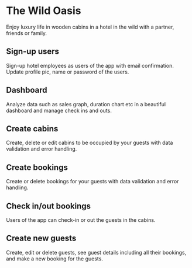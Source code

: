 # The Wild Oasis

Enjoy luxury life in wooden cabins in a hotel in the wild with a partner, friends or family.

## Sign-up users

Sign-up hotel employees as users of the app with email confirmation. Update profile pic, name or password of the users.

## Dashboard

Analyze data such as sales graph, duration chart etc in a beautiful dashboard and manage check ins and outs.

## Create cabins

Create, delete or edit cabins to be occupied by your guests with data validation and error handling.

## Create bookings

Create or delete bookings for your guests with data validation and error handling.

## Check in/out bookings

Users of the app can check-in or out the guests in the cabins.

## Create new guests

Create, edit or delete guests, see guest details including all their bookings, and make a new booking for the guests.
